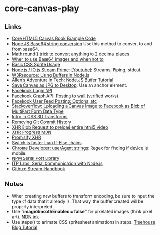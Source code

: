 # core-canvas-play

## Links
- [Core HTML5 Canvas Book Example Code](https://github.com/corehtml5canvas/code/blob/master/ch04/example-4.1/example.js)
- [Node.JS Base64 string conversion](http://stackoverflow.com/questions/23097928/node-js-btoa-is-not-defined-error) Use this method to convert to and from base64.
- [Math.round() trick to convert anything to 2 decimal places](http://stackoverflow.com/questions/11832914/round-to-at-most-2-decimal-places-in-javascript)
- [When to use Base64 images and when not to](http://davidbcalhoun.com/2011/when-to-base64-encode-images-and-when-not-to/)
- [Basic CSS Sprite Usage](https://www.nczonline.net/blog/2010/07/06/data-uris-make-css-sprites-obsolete/)
- [Node.js / IO.js Stream Primer (Youtube)](https://www.youtube.com/watch?v=yOSNQZm3Trw): Streams, Piping, stdout.
- [W3Resource: Using Buffers in Node.js](http://www.w3resource.com/node.js/nodejs-buffer.php)
- [Allen's Adventure in Tech: Node.JS Buffer Tutorial](https://allenkim67.github.io/2016/05/17/nodejs-buffer-tutorial.html)
- [Save Canvas as JPG to Desktop](http://stackoverflow.com/questions/17397319/save-canvas-as-jpg-to-desktop): Use an anchor element.
- [Facebook Login API](https://developers.facebook.com/docs/facebook-login/web)
- [Facebook Graph API: Posting to wall (verified works)](https://developers.facebook.com/docs/javascript/reference/FB.api)
- [Facebook User Feed Posting: Options, etc](https://developers.facebook.com/docs/graph-api/reference/v2.8/user/feed)
- [Stackoverflow: Uploading a Canvas Image to Facebook as Blob of MultiPart Form Data Type](http://stackoverflow.com/questions/35845623/uploading-a-canvas-image-to-facebook-as-blob-of-multipart-form-data-type)
- [Intro to CSS 3D Transforms](https://desandro.github.io/3dtransforms/)
- [Removing Git Commit History](http://stackoverflow.com/questions/13716658/how-to-delete-all-commit-history-in-github)
- [XHR Blob Request to preload entire html5 video](http://dinbror.dk/blog/how-to-preload-entire-html5-video-before-play-solved/)
- [XHR Progress MDN](https://developer.mozilla.org/en-US/docs/Web/API/XMLHttpRequest/Using_XMLHttpRequest)
- [Promisify XHR](http://stackoverflow.com/questions/30008114/how-do-i-promisify-native-xhr)
- [Switch is faster than If-Else chains](http://stackoverflow.com/questions/767821/is-else-if-faster-than-switch-case)
- [Chrome Developer: userAgent strings](https://developer.chrome.com/multidevice/user-agent): Regex for finding if device is mobile.
- [NPM Serial Port Library](https://www.npmjs.com/package/serialport)
- [ITP Labs: Serial Communication with Node.js](https://itp.nyu.edu/physcomp/labs/labs-serial-communication/lab-serial-communication-with-node-js/)
- [Github: Stream-Handbook](https://github.com/substack/stream-handbook)


## Notes
- When creating new buffers to transform encoding, be sure to input the type of data that it already is. That way, the buffer created will be properly interpreted.
- Use **"imageSmoothEnabled = false"** for pixelated images (think pixel art). [MDN ink](https://developer.mozilla.org/en-US/docs/Web/API/CanvasRenderingContext2D/imageSmoothingEnabled)
- Use steps() to animate CSS spritesheet animations in steps. [Treehouse Blog Tutorial](http://blog.teamtreehouse.com/css-sprite-sheet-animations-steps)

